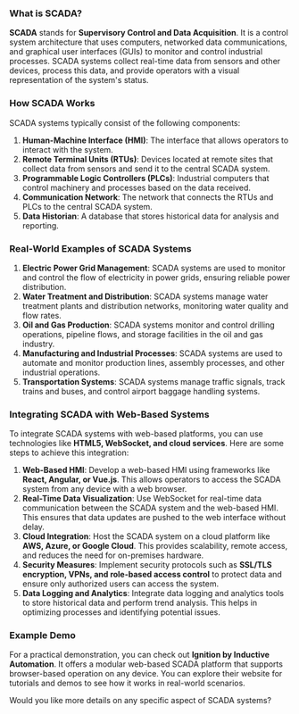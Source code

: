 ### What is SCADA?

**SCADA** stands for **Supervisory Control and Data Acquisition**. It is a control system architecture that uses computers, networked data communications, and graphical user interfaces (GUIs) to monitor and control industrial processes. SCADA systems collect real-time data from sensors and other devices, process this data, and provide operators with a visual representation of the system's status.

### How SCADA Works

SCADA systems typically consist of the following components:
1. **Human-Machine Interface (HMI)**: The interface that allows operators to interact with the system.
2. **Remote Terminal Units (RTUs)**: Devices located at remote sites that collect data from sensors and send it to the central SCADA system.
3. **Programmable Logic Controllers (PLCs)**: Industrial computers that control machinery and processes based on the data received.
4. **Communication Network**: The network that connects the RTUs and PLCs to the central SCADA system.
5. **Data Historian**: A database that stores historical data for analysis and reporting.

### Real-World Examples of SCADA Systems

1. **Electric Power Grid Management**: SCADA systems are used to monitor and control the flow of electricity in power grids, ensuring reliable power distribution.
2. **Water Treatment and Distribution**: SCADA systems manage water treatment plants and distribution networks, monitoring water quality and flow rates.
3. **Oil and Gas Production**: SCADA systems monitor and control drilling operations, pipeline flows, and storage facilities in the oil and gas industry.
4. **Manufacturing and Industrial Processes**: SCADA systems are used to automate and monitor production lines, assembly processes, and other industrial operations.
5. **Transportation Systems**: SCADA systems manage traffic signals, track trains and buses, and control airport baggage handling systems.

### Integrating SCADA with Web-Based Systems

To integrate SCADA systems with web-based platforms, you can use technologies like **HTML5, WebSocket, and cloud services**. Here are some steps to achieve this integration:

1. **Web-Based HMI**: Develop a web-based HMI using frameworks like **React, Angular, or Vue.js**. This allows operators to access the SCADA system from any device with a web browser.
2. **Real-Time Data Visualization**: Use WebSocket for real-time data communication between the SCADA system and the web-based HMI. This ensures that data updates are pushed to the web interface without delay.
3. **Cloud Integration**: Host the SCADA system on a cloud platform like **AWS, Azure, or Google Cloud**. This provides scalability, remote access, and reduces the need for on-premises hardware.
4. **Security Measures**: Implement security protocols such as **SSL/TLS encryption, VPNs, and role-based access control** to protect data and ensure only authorized users can access the system.
5. **Data Logging and Analytics**: Integrate data logging and analytics tools to store historical data and perform trend analysis. This helps in optimizing processes and identifying potential issues.

### Example Demo

For a practical demonstration, you can check out **Ignition by Inductive Automation**. It offers a modular web-based SCADA platform that supports browser-based operation on any device. You can explore their website for tutorials and demos to see how it works in real-world scenarios.

Would you like more details on any specific aspect of SCADA systems?
